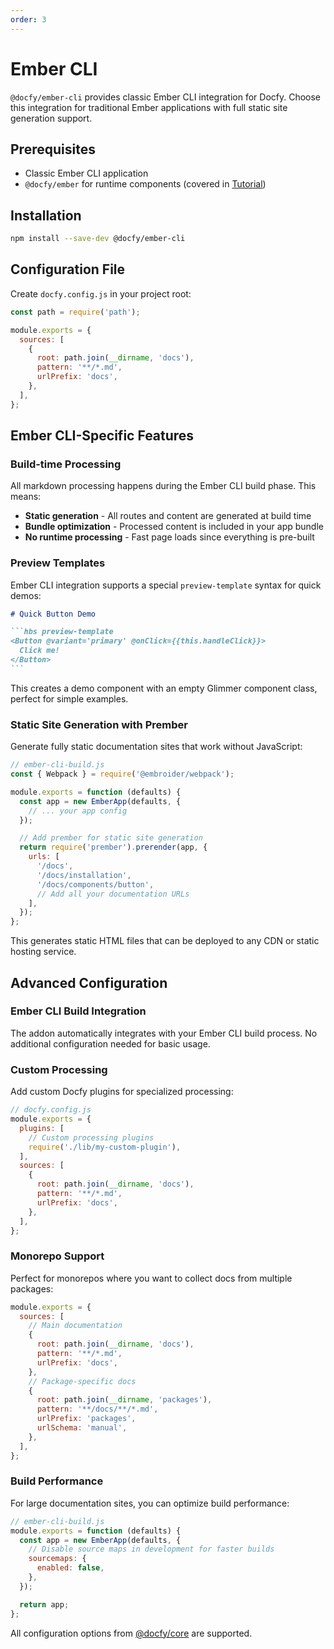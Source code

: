 ```yaml
---
order: 3
---
```


# Ember CLI

`@docfy/ember-cli` provides classic Ember CLI integration for Docfy. Choose this integration for traditional Ember applications with full static site generation support.

## Prerequisites

- Classic Ember CLI application
- `@docfy/ember` for runtime components (covered in [Tutorial](./tutorial.md))

## Installation

```bash
npm install --save-dev @docfy/ember-cli
```

## Configuration File

Create `docfy.config.js` in your project root:

```js
const path = require('path');

module.exports = {
  sources: [
    {
      root: path.join(__dirname, 'docs'),
      pattern: '**/*.md',
      urlPrefix: 'docs',
    },
  ],
};
```

## Ember CLI-Specific Features

### Build-time Processing

All markdown processing happens during the Ember CLI build phase. This means:

- **Static generation** - All routes and content are generated at build time
- **Bundle optimization** - Processed content is included in your app bundle
- **No runtime processing** - Fast page loads since everything is pre-built

### Preview Templates

Ember CLI integration supports a special `preview-template` syntax for quick demos:

````md
# Quick Button Demo

```hbs preview-template
<Button @variant='primary' @onClick={{this.handleClick}}>
  Click me!
</Button>
```
````

This creates a demo component with an empty Glimmer component class, perfect for simple examples.

### Static Site Generation with Prember

Generate fully static documentation sites that work without JavaScript:

```js
// ember-cli-build.js
const { Webpack } = require('@embroider/webpack');

module.exports = function (defaults) {
  const app = new EmberApp(defaults, {
    // ... your app config
  });

  // Add prember for static site generation
  return require('prember').prerender(app, {
    urls: [
      '/docs',
      '/docs/installation',
      '/docs/components/button',
      // Add all your documentation URLs
    ],
  });
};
```

This generates static HTML files that can be deployed to any CDN or static hosting service.

## Advanced Configuration

### Ember CLI Build Integration

The addon automatically integrates with your Ember CLI build process. No additional configuration needed for basic usage.

### Custom Processing

Add custom Docfy plugins for specialized processing:

```js
// docfy.config.js
module.exports = {
  plugins: [
    // Custom processing plugins
    require('./lib/my-custom-plugin'),
  ],
  sources: [
    {
      root: path.join(__dirname, 'docs'),
      pattern: '**/*.md',
      urlPrefix: 'docs',
    },
  ],
};
```

### Monorepo Support

Perfect for monorepos where you want to collect docs from multiple packages:

```js
module.exports = {
  sources: [
    // Main documentation
    {
      root: path.join(__dirname, 'docs'),
      pattern: '**/*.md',
      urlPrefix: 'docs',
    },
    // Package-specific docs
    {
      root: path.join(__dirname, 'packages'),
      pattern: '**/docs/**/*.md',
      urlPrefix: 'packages',
      urlSchema: 'manual',
    },
  ],
};
```

### Build Performance

For large documentation sites, you can optimize build performance:

```js
// ember-cli-build.js
module.exports = function (defaults) {
  const app = new EmberApp(defaults, {
    // Disable source maps in development for faster builds
    sourcemaps: {
      enabled: false,
    },
  });

  return app;
};
```

All configuration options from [@docfy/core](../../configuration.md) are supported.
